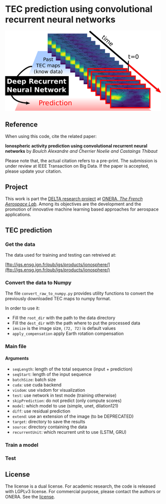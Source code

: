 # TEC prediction using convolutional recurrent neural networks

![TEC prediction](./doc/tec_prediction.png)

## Reference

When using this code, cite the related paper:

**Ionospheric activity prediction using convolutional recurrent neural networks** by *Boulch Alexandre and Cherrier Noelie and Castaings Thibaut*

Please note that, the actual citation refers to a pre-print. The submission is under review at IEEE Transaction on Big Data. If the paper is accepted, please update your citation.


## Project

This work is part the [DELTA research project](https://delta-onera.github.io) at [ONERA, *The French Aerospace Lab*](https://www.onera.fr/en). Among its objectives are the development and the promotion of innovative machine learning based approaches for aerospace applications.

## TEC prediction

### Get the data

The data used for training and testing can retreived at:

[ftp://igs.ensg.ign.fr/pub/igs/products/ionosphere/](ftp://igs.ensg.ign.fr/pub/igs/products/ionosphere/)

### Convert the data to Numpy

The file ```convert_raw_to_numpy.py``` provides utility functions to convert the previously downloaded TEC maps to numpy format.

In order to use it:
* Fill the ```root_dir``` with the path to the data directory
* Fill the ```dest_dir``` with the path where to put the processed data
* ```imsize``` is the image size, ```(72, 72)``` is default values
* ```apply_compensation``` apply Earth rotation compensation

### Main file

#### Arguments

* ```seqLength```: length of the total sequence (input + prediction)
* ```seqStart```: length of the input sequence
* ```batchSize```: batch size
* ```cuda```: use cuda backend
* ```visdom```: use visdom for visualization
* ```test```: use network in test mode (training otherwise)
* ```skipPrediction```: do not predict (only compute scores)
* ```model```: which model to use (simple, unet, dilation121)
* ```diff```: use residual prediction
* ```extend```: use an extension of the image (to be DEPRECATED)
* ```target```: directory to save the results
* ```source```: directory containing the data
* ```recurrentUnit```: which recurrent unit to use (LSTM, GRU)

### Train a model

### Test

## License

The license is a dual license. For academic research, the code is released with LGPLv3 license. For commercial purpose, please contact the authors or ONERA.
See the [license](LICENSE.md).